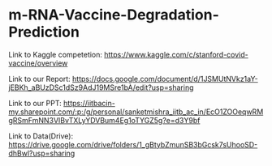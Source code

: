 # m-RNA-Vaccine-Degradation-Prediction

Link to Kaggle competetion:
https://www.kaggle.com/c/stanford-covid-vaccine/overview

Link to our Report:
https://docs.google.com/document/d/1JSMUtNVkz1aY-jEBKh_aBUzDSc1dSz9AdJ19MSre1bA/edit?usp=sharing

Link to our PPT:
https://iitbacin-my.sharepoint.com/:p:/g/personal/sanketmishra_iitb_ac_in/EcO1ZOOeqwRMgRSmFmNN3VIBvTXLyYDVBum4Eg1oTYGZ5g?e=d3Y9bf

Link to Data(Drive):
https://drive.google.com/drive/folders/1_gBtybZmunSB3bGcsk7sUhooSD-dhBwl?usp=sharing


